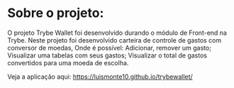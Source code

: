 # Sobre o projeto: 
O projeto Trybe Wallet foi desenvolvido durando o módulo de Front-end na Trybe. Neste projeto foi desenvolvido carteira de controle de gastos com conversor de moedas, Onde é possível: Adicionar, remover um gasto; Visualizar uma tabelas com seus gastos; Visualizar o total de gastos convertidos para uma moeda de escolha.

Veja a aplicação aqui: https://luismonte10.github.io/trybewallet/
